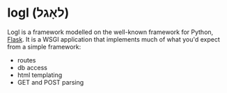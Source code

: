 logl (לאָגל)
======

Logl is a framework modelled on the well-known framework for Python, [Flask][]. It is a WSGI application that implements much of what you'd expect from a simple framework:

- routes
- db access
- html templating
- GET and POST parsing

[flask]: flask.pocoo.org